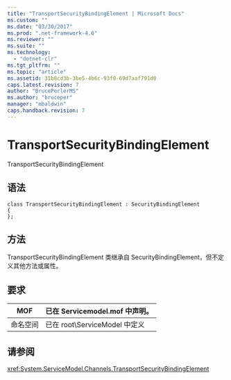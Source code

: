 ```yaml
---
title: "TransportSecurityBindingElement | Microsoft Docs"
ms.custom: ""
ms.date: "03/30/2017"
ms.prod: ".net-framework-4.6"
ms.reviewer: ""
ms.suite: ""
ms.technology: 
  - "dotnet-clr"
ms.tgt_pltfrm: ""
ms.topic: "article"
ms.assetid: 31b8cd3b-3be5-4b6c-93f0-69d7aaf791d0
caps.latest.revision: 7
author: "BrucePerlerMS"
ms.author: "bruceper"
manager: "mbaldwin"
caps.handback.revision: 7
---
```

# TransportSecurityBindingElement
TransportSecurityBindingElement  
  
## 语法  
  
```  
class TransportSecurityBindingElement : SecurityBindingElement  
{  
};  
```  
  
## 方法  
 TransportSecurityBindingElement 类继承自 SecurityBindingElement，但不定义其他方法或属性。  
  
## 要求  
  
|MOF|已在 Servicemodel.mof 中声明。|  
|---------|------------------------------|  
|命名空间|已在 root\\ServiceModel 中定义|  
  
## 请参阅  
 <xref:System.ServiceModel.Channels.TransportSecurityBindingElement>